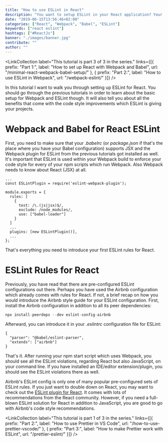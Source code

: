 ```yaml
---
title: "How to use ESLint in React"
description: "You want to setup ESLint in your React application? Your project is set up with Babel and Webpack? This tutorial will guide you through the ESLint in React setup ..."
date: "2019-06-15T13:56:46+02:00"
categories: ["React", "Webpack", "Babel", "ESLint"]
keywords: ["react eslint"]
hashtags: ["#ReactJs"]
banner: "./images/banner.jpg"
contribute: ""
author: ""
---
```


<Sponsorship />

<LinkCollection label="This tutorial is part 3 of 3 in the series." links={[{ prefix: "Part 1:", label: "How to set up React with Webpack and Babel", url: "/minimal-react-webpack-babel-setup/" }, { prefix: "Part 2:", label: "How to use ESLint in Webpack", url: "/webpack-eslint/" }]} />

In this tutorial I want to walk you through setting up ESLint for React. You should go through the previous tutorials in order to learn about the basic setup for Webpack and ESLint though. It will also tell you about all the benefits that come with the code style improvements which ESLint is giving your projects.

# Webpack and Babel for React ESLint

First, you need to make sure that your *.babelrc* (or *package.json* if that's the place where you have your Babel configuration) supports JSX and the Webpack plugin for ESLint from the previous tutorials got installed as well. It's important that ESLint is used within your Webpack build to enforce your code style for every of your npm scripts which run Webpack. Also Webpack needs to know about React (JSX) at all.

```javascript{2,7,13}
...
const ESLintPlugin = require('eslint-webpack-plugin');

module.exports = {
  rules: [
    {
      test: /\.(js|jsx)$/,
      exclude: /node_modules/,
      use: ["babel-loader"]
    }
  ]
  ...
  plugins: [new ESLintPlugin()],
  ...
};
```

That's everything you need to introduce your first ESLint rules for React.

# ESLint Rules for React

Previously, you have read that there are pre-configured ESLint configurations out there. Perhaps you have used the Airbnb configuration which already comes with rules for React. If not, a brief recap on how you would introduce the Airbnb style guide for your ESLint configuration. First, install the Airbnb configuration in addition to all its peer dependencies:

```javascript
npx install-peerdeps --dev eslint-config-airbnb
```

Afterward, you can introduce it in your *.eslintrc* configuration file for ESLint:

```javascript{3}
{
  "parser": "@babel/eslint-parser",
  "extends": ["airbnb"]
}
```

That's it. After running your npm start script which uses Webpack, you should see all the ESLint violations, regarding React but also JavaScript, on your command line. If you have installed an IDE/editor extension/plugin, you should see the ESLint violations there as well.

<Divider />

Airbnb's ESLint config is only one of many popular pre-configured sets of ESLint rules. If you just want to double down on React, you may want to check out the [ESLint plugin for React](https://github.com/yannickcr/eslint-plugin-react). It comes with lots of recommendations from the React community. However, if you need a full-blown ESLint solution for React in addition to JavaScript, you are good to go with Airbnb's code style recommendations.

<LinkCollection label="This tutorial is part 1 of 3 in the series." links={[{ prefix: "Part 2:", label: "How to use Prettier in VS Code", url: "/how-to-use-prettier-vscode/" }, { prefix: "Part 3:", label: "How to make Prettier work with ESLint", url: "/prettier-eslint/" }]} />

